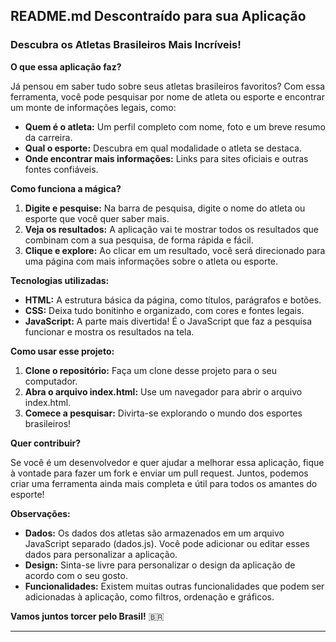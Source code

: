 ## **README.md Descontraído para sua Aplicação**

### **Descubra os Atletas Brasileiros Mais Incríveis!** 

**O que essa aplicação faz?**

Já pensou em saber tudo sobre seus atletas brasileiros favoritos? Com essa ferramenta, você pode pesquisar por nome de atleta ou esporte e encontrar um monte de informações legais, como:

* **Quem é o atleta:** Um perfil completo com nome, foto e um breve resumo da carreira.
* **Qual o esporte:** Descubra em qual modalidade o atleta se destaca.
* **Onde encontrar mais informações:** Links para sites oficiais e outras fontes confiáveis.

**Como funciona a mágica?**

1. **Digite e pesquise:** Na barra de pesquisa, digite o nome do atleta ou esporte que você quer saber mais.
2. **Veja os resultados:** A aplicação vai te mostrar todos os resultados que combinam com a sua pesquisa, de forma rápida e fácil.
3. **Clique e explore:** Ao clicar em um resultado, você será direcionado para uma página com mais informações sobre o atleta ou esporte.

**Tecnologias utilizadas:**

* **HTML:** A estrutura básica da página, como títulos, parágrafos e botões.
* **CSS:** Deixa tudo bonitinho e organizado, com cores e fontes legais.
* **JavaScript:** A parte mais divertida! É o JavaScript que faz a pesquisa funcionar e mostra os resultados na tela.

**Como usar esse projeto:**

1. **Clone o repositório:** Faça um clone desse projeto para o seu computador.
2. **Abra o arquivo index.html:** Use um navegador para abrir o arquivo index.html.
3. **Comece a pesquisar:** Divirta-se explorando o mundo dos esportes brasileiros!

**Quer contribuir?**

Se você é um desenvolvedor e quer ajudar a melhorar essa aplicação, fique à vontade para fazer um fork e enviar um pull request. Juntos, podemos criar uma ferramenta ainda mais completa e útil para todos os amantes do esporte!

**Observações:**

* **Dados:** Os dados dos atletas são armazenados em um arquivo JavaScript separado (dados.js). Você pode adicionar ou editar esses dados para personalizar a aplicação.
* **Design:** Sinta-se livre para personalizar o design da aplicação de acordo com o seu gosto.
* **Funcionalidades:** Existem muitas outras funcionalidades que podem ser adicionadas à aplicação, como filtros, ordenação e gráficos.

**Vamos juntos torcer pelo Brasil!** 🇧🇷

---
